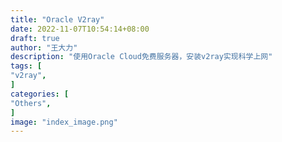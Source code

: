 ```yaml
---
title: "Oracle V2ray"
date: 2022-11-07T10:54:14+08:00
draft: true
author: "王大力"
description: "使用Oracle Cloud免费服务器，安装v2ray实现科学上网"
tags: [
"v2ray",
]
categories: [
"Others",
]
image: "index_image.png"
---
```

